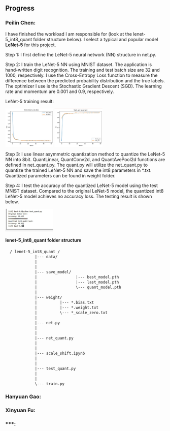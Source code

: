 
## Progress

### Peilin Chen:

I have finished the workload I am responsible for (look at the lenet-5_int8_quant folder structure below). I select a typical and popular model **LeNet-5** for this project. 

Step 1: I first define the LeNet-5 neural network (NN) structure in net.py.

Step 2: I train the LeNet-5 NN using MNIST dataset. The application is hand-written digit recognition. The training and test batch size are 32 and 1000, respectively. I use the Cross-Entropy Loss function to measure the difference between the predicted probability distribution and the true labels. The optimizer I use is the Stochastic Gradient Descent (SGD). The learning rate and momentum are 0.001 and 0.9, respectively. 

LeNet-5 training result:

<img src="/figs/train_loss_and_val_loss.jpg" alt="architecture" align="center" width="30%">

<img src="/figs/train_acc_and_val_acc.jpg" alt="architecture" align="center" width="30%">

Step 3: I use linear asymmetric quantization method to quantize the LeNet-5 NN into 8bit. QuantLinear, QuantConv2d, and QuantAvePool2d functions are defined in net_quant.py. The quant.py will utilize the net_quant.py to quantize the trained LeNet-5 NN and save the int8 parameters in *.txt. Quantized parameters can be found in weight folder.

Step 4: I test the accuracy of the quantized LeNet-5 model using the test MNIST dataset. Compared to the original LeNet-5 model, the quantized int8 LeNet-5 model achieves no accuracy loss. The testing result is shown below.

<img src="/figs/test_quant_model.jpg" alt="architecture" align="center" width="30%">


#### lenet-5_int8_quant folder structure
```
  / lenet-5_int8_quant /
             |--- data/
             |      
             |
             |--- save_model/
             |                 |--- best_model.pth
             |                 |--- last_model.pth
             |                 \--- quant_model.pth
             |
             |--- weight/
             |          |--- *.bias.txt
             |          |--- *.weight.txt
             |          \--- *_scale_zero.txt
             |
             |--- net.py
             |
             |
             |--- net_quant.py
             |
             |
             |--- scale_shift.ipynb
             |           
             |
             |--- test_quant.py
             |
             |
             \--- train.py
```

### Hanyuan Gao:




### Xinyuan Fu:




### ***:
